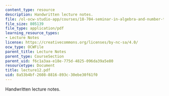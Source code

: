 ```yaml
---
content_type: resource
description: Handwritten lecture notes.
file: /ol-ocw-studio-app/courses/18-704-seminar-in-algebra-and-number-theory-rational-points-on-elliptic-curves-fall-2004/8a53b4bf26088816893c30ebe30f61f0_lecture12.pdf
file_size: 805139
file_type: application/pdf
learning_resource_types:
- Lecture Notes
license: https://creativecommons.org/licenses/by-nc-sa/4.0/
ocw_type: OCWFile
parent_title: Lecture Notes
parent_type: CourseSection
parent_uid: f6c1a3aa-e18e-775d-4825-096da39a5e80
resourcetype: Document
title: lecture12.pdf
uid: 8a53b4bf-2608-8816-893c-30ebe30f61f0
---
```

Handwritten lecture notes.